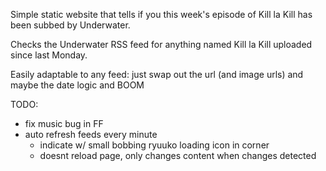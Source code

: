 Simple static website that tells if you this week's episode of Kill la Kill has been subbed by Underwater.

Checks the Underwater RSS feed for anything named Kill la Kill uploaded since last Monday.

Easily adaptable to any feed: just swap out the url (and image urls) and maybe the date logic and BOOM

TODO:

- fix music bug in FF
- auto refresh feeds every minute
  - indicate w/ small bobbing ryuuko loading icon in corner
  - doesnt reload page, only changes content when changes detected
